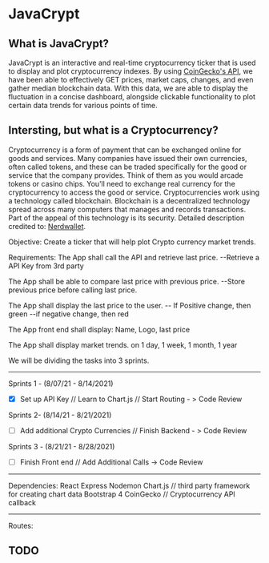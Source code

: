 # JavaCrypt

## What is JavaCrypt?

JavaCrypt is an interactive and real-time cryptocurrency ticker that is used to display and plot cryptocurrency indexes.  By using [CoinGecko's API](https://www.coingecko.com/api/documentations/v3), we have been able to effectively GET prices, market caps, changes, and even gather median blockchain data.  With this data, we are able to display the fluctuation in a concise dashboard, alongside clickable functionality to plot certain data trends for various points of time.

## Intersting, but what is a Cryptocurrency?

Cryptocurrency is a form of payment that can be exchanged online for goods and services. Many companies have issued their own currencies, often called tokens, and these can be traded specifically for the good or service that the company provides. Think of them as you would arcade tokens or casino chips. You’ll need to exchange real currency for the cryptocurrency to access the good or service.  Cryptocurrencies work using a technology called blockchain. Blockchain is a decentralized technology spread across many computers that manages and records transactions. Part of the appeal of this technology is its security.  Detailed description credited to: [Nerdwallet](https://www.nerdwallet.com/article/investing/cryptocurrency-7-things-to-know).

Objective: Create a ticker that will help plot Crypto currency market trends.

Requirements:
The App shall call the API and retrieve last price.
--Retrieve a API Key from 3rd party

The App shall be able to compare last price with previous price.
--Store previous price before calling last price.

The App shall display the last price to the user.
-- If Positive change, then green
--if negative change, then red

The App front end shall display:
Name, Logo, last price

The App shall display market trends.
on 1 day, 1 week, 1 month, 1 year

We will be dividing the tasks into 3 sprints. 
********************************************
Sprints 1 - (8/07/21 - 8/14/2021)

- [x] Set up API Key // Learn to Chart.js // Start Routing - > Code Review

Sprints 2- (8/14/21 - 8/21/2021)

- [ ] Add additional Crypto Currencies // Finish Backend - > Code Review

Sprints 3 - (8/21/21 - 8/28/2021)

- [ ] Finish Front end // Add Additional Calls -> Code Review
********************************************

Dependencies:
React
Express
Nodemon
Chart.js // third party framework for creating chart data
Bootstrap 4
CoinGecko // Cryptocurrency API callback

********************************************

Routes:

## TODO

